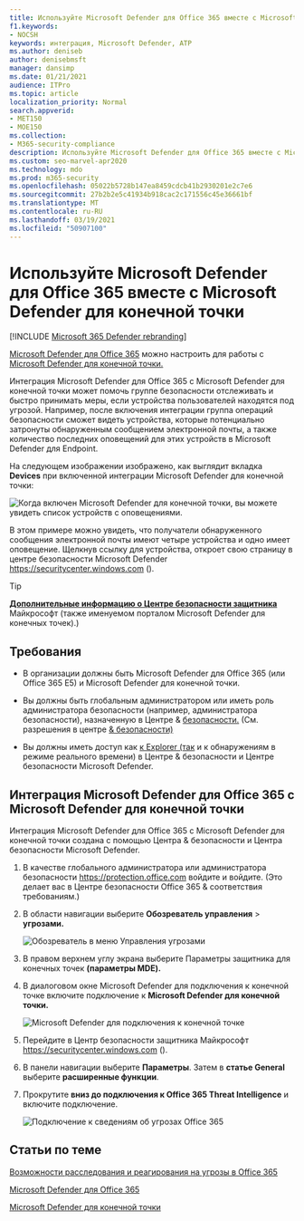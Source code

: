 ```yaml
---
title: Используйте Microsoft Defender для Office 365 вместе с Microsoft Defender для конечной точки
f1.keywords:
- NOCSH
keywords: интеграция, Microsoft Defender, ATP
ms.author: deniseb
author: denisebmsft
manager: dansimp
ms.date: 01/21/2021
audience: ITPro
ms.topic: article
localization_priority: Normal
search.appverid:
- MET150
- MOE150
ms.collection:
- M365-security-compliance
description: Используйте Microsoft Defender для Office 365 вместе с Microsoft Defender для конечной точки, чтобы получить более подробные сведения об угрозах в отношении устройств и контента электронной почты.
ms.custom: seo-marvel-apr2020
ms.technology: mdo
ms.prod: m365-security
ms.openlocfilehash: 05022b5728b147ea8459cdcb41b2930201e2c7e6
ms.sourcegitcommit: 27b2b2e5c41934b918cac2c171556c45e36661bf
ms.translationtype: MT
ms.contentlocale: ru-RU
ms.lasthandoff: 03/19/2021
ms.locfileid: "50907100"
---
```

# <a name="use-microsoft-defender-for-office-365-together-with-microsoft-defender-for-endpoint"></a>Используйте Microsoft Defender для Office 365 вместе с Microsoft Defender для конечной точки

[!INCLUDE [Microsoft 365 Defender rebranding](../includes/microsoft-defender-for-office.md)]


[Microsoft Defender для Office 365](office-365-atp.md) можно настроить для работы с [Microsoft Defender для конечной точки.](/windows/security/threat-protection)

Интеграция Microsoft Defender для Office 365 с Microsoft Defender для конечной точки может помочь группе безопасности отслеживать и быстро принимать меры, если устройства пользователей находятся под угрозой. Например, после включения интеграции группа операций безопасности сможет видеть устройства, которые потенциально затронуты обнаруженным сообщением электронной почты, а также количество последних оповещений для этих устройств в Microsoft Defender для Endpoint.

На следующем изображении изображено, как выглядит вкладка **Devices** при включенной интеграции Microsoft Defender для конечной точки:

![Когда включен Microsoft Defender для конечной точки, вы можете увидеть список устройств с оповещениями.](../../media/fec928ea-8f0c-44d7-80b9-a2e0a8cd4e89.PNG)

В этом примере можно увидеть, что получатели обнаруженного сообщения электронной почты имеют четыре устройства и одно имеет оповещение. Щелкнув ссылку для устройства, откроет свою страницу в центре безопасности Microsoft Defender <https://securitycenter.windows.com> ().

> [!TIP]
> **[Дополнительные информацию о Центре безопасности защитника](/windows/security/threat-protection/microsoft-defender-atp/use)** Майкрософт (также именуемом порталом Microsoft Defender для конечных точек).)

## <a name="requirements"></a>Требования

- В организации должны быть Microsoft Defender для Office 365 (или Office 365 E5) и Microsoft Defender для конечной точки.

- Вы должны быть глобальным администратором или иметь роль администратора безопасности (например, администратора безопасности), назначенную в Центре & [безопасности.](https://protection.office.com) (См. разрешения в центре [& безопасности)](permissions-in-the-security-and-compliance-center.md)

- Вы должны иметь доступ как [к Explorer (так](threat-explorer.md) и к обнаружениям в режиме реального времени) в Центре & безопасности и Центре безопасности Microsoft Defender.

## <a name="to-integrate-microsoft-defender-for-office-365-with-microsoft-defender-for-endpoint"></a>Интеграция Microsoft Defender для Office 365 с Microsoft Defender для конечной точки

Интеграция Microsoft Defender для Office 365 с Microsoft Defender для конечной точки создана с помощью Центра & безопасности и Центра безопасности Microsoft Defender.

1. В качестве глобального администратора или администратора безопасности <https://protection.office.com> войдите и войдите. (Это делает вас в Центре безопасности Office 365 & соответствия требованиям.)

2. В области навигации выберите **Обозреватель управления** \> **угрозами.**

   ![Обозреватель в меню Управления угрозами](../../media/ThreatMgmt-Explorer-nav.png)

3. В правом верхнем углу экрана выберите Параметры защитника для конечных точек **(параметры MDE).**

4. В диалоговом окне Microsoft Defender для подключения к конечной точке включите подключение к **Microsoft Defender для конечной точки.**

   ![Microsoft Defender для подключения к конечной точке](../../media/Explorer-WDATPConnection-dialog.png)

5. Перейдите в Центр безопасности защитника Майкрософт <https://securitycenter.windows.com> ().

6. В панели навигации выберите **Параметры**. Затем в **статье General** выберите **расширенные функции**.

7. Прокрутите **вниз до подключения к Office 365 Threat Intelligence** и включите подключение.

   ![Подключение к сведениям об угрозах Office 365](../../media/mdatp-oatptoggle.png)

## <a name="related-articles"></a>Статьи по теме

[Возможности расследования и реагирования на угрозы в Office 365](office-365-ti.md)

[Microsoft Defender для Office 365](office-365-atp.md)

[Microsoft Defender для конечной точки](/windows/security/threat-protection)